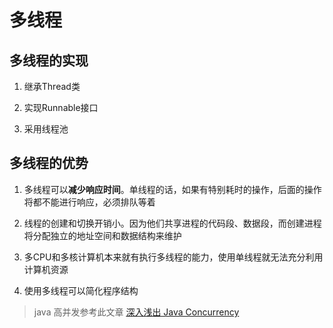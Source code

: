# 多线程

## 多线程的实现

1. 继承Thread类

2. 实现Runnable接口

3. 采用线程池


## 多线程的优势

1. 多线程可以**减少响应时间**。单线程的话，如果有特别耗时的操作，后面的操作将都不能进行响应，必须排队等着

2. 线程的创建和切换开销小。因为他们共享进程的代码段、数据段，而创建进程将分配独立的地址空间和数据结构来维护

3. 多CPU和多核计算机本来就有执行多线程的能力，使用单线程就无法充分利用计算机资源

4. 使用多线程可以简化程序结构


> java 高并发参考此文章 [深入浅出 Java Concurrency](http://www.blogjava.net/xylz/archive/2010/07/08/325587.html)